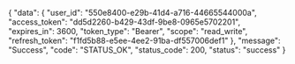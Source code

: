 {
"data": {
"user_id": "550e8400-e29b-41d4-a716-44665544000a",
"access_token": "dd5d2260-b429-43df-9be8-0965e5702201",
"expires_in": 3600,
"token_type": "Bearer",
"scope": "read_write",
"refresh_token": "f1fd5b88-e5ee-4ee2-91ba-df557006def1"
},
"message": "Success",
"code": "STATUS_OK",
"status_code": 200,
"status": "success"
}